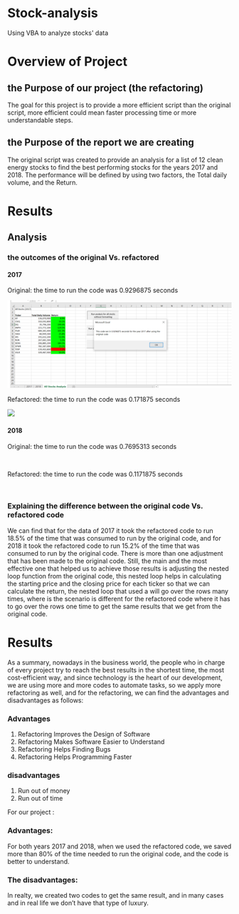 # Stock-analysis
Using VBA to analyze stocks' data



# Overview of Project

## the Purpose of our project (the refactoring)
The goal for this project is to provide a more efficient script than the original script, more efficient could mean faster processing time or more understandable steps.

## the Purpose of the report we are creating

The original script was created to provide an analysis for a list of 12 clean energy stocks to find the best performing stocks for the years 2017 and 2018. The performance will be defined by using two factors, the Total daily volume, and the Return.

# Results

## Analysis
### the outcomes of the original Vs. refactored  
#### 2017 

 Original: the time to run the code was 0.9296875 seconds
 
 ![](https://github.com/ALEIN3/Stock-analysis/blob/main/resources/2017_original.png)
 
 Refactored: the time to run the code was 0.171875 seconds
 
 ![](https://github.com/ALEIN3/Stock-analysis/blob/main/resources/2017%20refactored.png)
 
#### 2018 

 Original: the time to run the code was 0.7695313 seconds
 
 ![]()
 
 Refactored: the time to run the code was 0.1171875 seconds
 
 ![]()
 
### Explaining the difference between the original code Vs. refactored code

 We can find that for the data of 2017 it took the refactored code to run 18.5% of the time that was consumed to run by the original code, and for 2018 it took the refactored code to run 15.2% of the time that was consumed to run by the original code.
There is more than one adjustment that has been made to the original code. Still, the main and the most effective one that helped us to achieve those results is adjusting the nested loop function from the original code, this nested loop helps in calculating the starting price and the closing price for each ticker so that we can calculate the return, the nested loop that used a will go over the rows many times, where is the scenario is different for the refactored code where it has to go over the rows one time to get the same results that we get from the original code.
# Results
 As a summary, nowadays in the business world, the people who in charge of every project try to reach the best results in the shortest time, the most cost-efficient way, and since technology is the heart of our development, we are using more and more codes to automate tasks, so we apply more refactoring as well, and for the refactoring, we can find the advantages and disadvantages as follows:
### Advantages 
1.	Refactoring Improves the Design of Software
2.	Refactoring Makes Software Easier to Understand
3.	Refactoring Helps Finding Bugs
4.	Refactoring Helps Programming Faster

### disadvantages

1.	Run out of money
2.	Run out of time

 For our project :
### Advantages:
For both years 2017 and 2018, when we used the refactored code, we saved more than 80% of the time needed to run the original code, and the code is better to understand. 
### The disadvantages:
In realty, we created two codes to get the same result, and in many cases and in real life we don’t have that type of luxury. 
